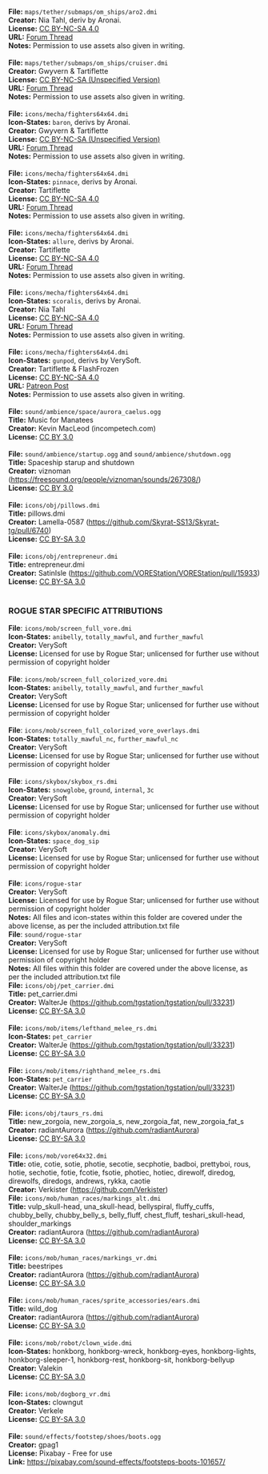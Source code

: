 **File:** `maps/tether/submaps/om_ships/aro2.dmi`<br>
**Creator:** Nia Tahl, deriv by Aronai.<br>
**License:** [CC BY-NC-SA 4.0](https://creativecommons.org/licenses/by-nc-sa/4.0/)<br>
**URL:** [Forum Thread](http://fractalsoftworks.com/forum/index.php?topic=14935.0)<br>
**Notes:** Permission to use assets also given in writing.<br>
<br>
**File:** `maps/tether/submaps/om_ships/cruiser.dmi`<br>
**Creator:** Gwyvern & Tartiflette<br>
**License:** [CC BY-NC-SA (Unspecified Version)](https://creativecommons.org/licenses/by-nc-sa/4.0/)<br>
**URL:** [Forum Thread](http://fractalsoftworks.com/forum/index.php?topic=13667.0)<br>
**Notes:** Permission to use assets also given in writing.<br>
<br>
**File:** `icons/mecha/fighters64x64.dmi`<br>
**Icon-States:** `baron`, derivs by Aronai.<br>
**Creator:** Gwyvern & Tartiflette<br>
**License:** [CC BY-NC-SA (Unspecified Version)](https://creativecommons.org/licenses/by-nc-sa/4.0/)<br>
**URL:** [Forum Thread](http://fractalsoftworks.com/forum/index.php?topic=13667.0)<br>
**Notes:** Permission to use assets also given in writing.<br>
<br>
**File:** `icons/mecha/fighters64x64.dmi`<br>
**Icon-States:** `pinnace`, derivs by Aronai.<br>
**Creator:** Tartiflette<br>
**License:** [CC BY-NC-SA 4.0](https://creativecommons.org/licenses/by-nc-sa/4.0/)<br>
**URL:** [Forum Thread](http://fractalsoftworks.com/forum/index.php?topic=17856.0)<br>
**Notes:** Permission to use assets also given in writing.<br>
<br>
**File:** `icons/mecha/fighters64x64.dmi`<br>
**Icon-States:** `allure`, derivs by Aronai.<br>
**Creator:** Tartiflette<br>
**License:** [CC BY-NC-SA 4.0](https://creativecommons.org/licenses/by-nc-sa/4.0/)<br>
**URL:** [Forum Thread](http://fractalsoftworks.com/forum/index.php?topic=11646.0)<br>
**Notes:** Permission to use assets also given in writing.<br>
<br>
**File:** `icons/mecha/fighters64x64.dmi`<br>
**Icon-States:** `scoralis`, derivs by Aronai.<br>
**Creator:** Nia Tahl<br>
**License:** [CC BY-NC-SA 4.0](https://creativecommons.org/licenses/by-nc-sa/4.0/)<br>
**URL:** [Forum Thread](http://fractalsoftworks.com/forum/index.php?topic=14935.0)<br>
**Notes:** Permission to use assets also given in writing.<br>
<br>
**File:** `icons/mecha/fighters64x64.dmi`<br>
**Icon-States:** `gunpod`, derivs by VerySoft.<br>
**Creator:** Tartiflette & FlashFrozen<br>
**License:** [CC BY-NC-SA 4.0](https://creativecommons.org/licenses/by-nc-sa/4.0/)<br>
**URL:** [Patreon Post](https://www.patreon.com/posts/diable-avionics-44573931)<br>
**Notes:** Permission to use assets also given in writing.<br>
<br>
**File:** `sound/ambience/space/aurora_caelus.ogg`<br>
**Title:** Music for Manatees<br>
**Creator:** Kevin MacLeod (incompetech.com)<br>
**License:** [CC BY 3.0](http://creativecommons.org/licenses/by/3.0/)<br>
<br>
**File:** `sound/ambience/startup.ogg` and `sound/ambience/shutdown.ogg`<br>
**Title:** Spaceship starup and shutdown<br>
**Creator:** viznoman (https://freesound.org/people/viznoman/sounds/267308/)<br>
**License:** [CC BY 3.0](http://creativecommons.org/licenses/by/3.0/)<br>
<br>
**File:** `icons/obj/pillows.dmi`<br>
**Title:** pillows.dmi<br>
**Creator:** Lamella-0587 (https://github.com/Skyrat-SS13/Skyrat-tg/pull/6740)<br>
**License:** [CC BY-SA 3.0](https://creativecommons.org/licenses/by-sa/3.0/)<br>
<br>
**File:** `icons/obj/entrepreneur.dmi`<br>
**Title:** entrepreneur.dmi<br>
**Creator:** SatinIsle (https://github.com/VOREStation/VOREStation/pull/15933)<br>
**License:** [CC BY-SA 3.0](https://creativecommons.org/licenses/by-sa/3.0/)<br>
<br>
### ROGUE STAR SPECIFIC ATTRIBUTIONS
**File**: `icons/mob/screen_full_vore.dmi`<br>
**Icon-States:** `anibelly`, `totally_mawful`, and `further_mawful`<br>
**Creator:** VerySoft<br>
**License:** Licensed for use by Rogue Star; unlicensed for further use without permission of copyright holder<br>
<br>
**File**: `icons/mob/screen_full_colorized_vore.dmi`<br>
**Icon-States:** `anibelly`, `totally_mawful`, and `further_mawful`<br>
**Creator:** VerySoft<br>
**License:** Licensed for use by Rogue Star; unlicensed for further use without permission of copyright holder<br>
<br>
**File**: `icons/mob/screen_full_colorized_vore_overlays.dmi`<br>
**Icon-States:** `totally_mawful_nc`, `further_mawful_nc`<br>
**Creator:** VerySoft<br>
**License:** Licensed for use by Rogue Star; unlicensed for further use without permission of copyright holder<br>
<br>
**File**: `icons/skybox/skybox_rs.dmi`<br>
**Icon-States:** `snowglobe`, `ground`, `internal`, `3c`<br>
**Creator:** VerySoft<br>
**License:** Licensed for use by Rogue Star; unlicensed for further use without permission of copyright holder<br>
<br>
**File**: `icons/skybox/anomaly.dmi`<br>
**Icon-States:** `space_dog_sip`<br>
**Creator:** VerySoft<br>
**License:** Licensed for use by Rogue Star; unlicensed for further use without permission of copyright holder<br>
<br>
**File**: `icons/rogue-star`<br>
**Creator:** VerySoft<br>
**License:** Licensed for use by Rogue Star; unlicensed for further use without permission of copyright holder<br>
**Notes:** All files and icon-states within this folder are covered under the above license, as per the included attribution.txt file
<br>
**File**: `sound/rogue-star`<br>
**Creator:** VerySoft<br>
**License:** Licensed for use by Rogue Star; unlicensed for further use without permission of copyright holder<br>
**Notes:** All files within this folder are covered under the above license, as per the included attribution.txt file
<br>
**File:** `icons/obj/pet_carrier.dmi`<br>
**Title:** pet_carrier.dmi<br>
**Creator:** WalterJe (https://github.com/tgstation/tgstation/pull/33231)<br>
**License:** [CC BY-SA 3.0](https://creativecommons.org/licenses/by-sa/3.0/)<br>
<br>
**File:** `icons/mob/items/lefthand_melee_rs.dmi`<br>
**Icon-States:** `pet_carrier`<br>
**Creator:** WalterJe (https://github.com/tgstation/tgstation/pull/33231)<br>
**License:** [CC BY-SA 3.0](https://creativecommons.org/licenses/by-sa/3.0/)<br>
<br>
**File:** `icons/mob/items/righthand_melee_rs.dmi`<br>
**Icon-States:** `pet_carrier`<br>
**Creator:** WalterJe (https://github.com/tgstation/tgstation/pull/33231)<br>
**License:** [CC BY-SA 3.0](https://creativecommons.org/licenses/by-sa/3.0/)<br>
<br>
**File:** `icons/obj/taurs_rs.dmi`<br>
**Title:** new_zorgoia, new_zorgoia_s, new_zorgoia_fat, new_zorgoia_fat_s<br>
**Creator:** radiantAurora (https://github.com/radiantAurora)<br>
**License:** [CC BY-SA 3.0](https://creativecommons.org/licenses/by-sa/3.0/)<br>
<br>
**File:** `icons/mob/vore64x32.dmi`<br>
**Title:** otie, cotie, sotie, photie, secotie, secphotie, badboi, prettyboi, rous, hotie, sechotie, fotie, fcotie, fsotie, photiec, hotiec, direwolf, diredog, direwolfs, diredogs, andrews, rykka, caotie<br>
**Creator:** Verkister (https://github.com/Verkister)<br>
**File:** `icons/mob/human_races/markings_alt.dmi`<br>
**Title:** vulp_skull-head, una_skull-head, bellyspiral, fluffy_cuffs, chubby_belly, chubby_belly_s, belly_fluff, chest_fluff, teshari_skull-head, shoulder_markings<br>
**Creator:** radiantAurora (https://github.com/radiantAurora)<br>
**License:** [CC BY-SA 3.0](https://creativecommons.org/licenses/by-sa/3.0/)<br>
<br>
**File:** `icons/mob/human_races/markings_vr.dmi`<br>
**Title:** beestripes<br>
**Creator:** radiantAurora (https://github.com/radiantAurora)<br>
**License:** [CC BY-SA 3.0](https://creativecommons.org/licenses/by-sa/3.0/)<br>
<br>
**File:** `icons/mob/human_races/sprite_accessories/ears.dmi`<br>
**Title:** wild_dog<br>
**Creator:** radiantAurora (https://github.com/radiantAurora)<br>
**License:** [CC BY-SA 3.0](https://creativecommons.org/licenses/by-sa/3.0/)<br>
<br>
**File:** `icons/mob/robot/clown_wide.dmi`<br>
**Icon-States:** honkborg, honkborg-wreck, honkborg-eyes, honkborg-lights, honkborg-sleeper-1, honkborg-rest, honkborg-sit, honkborg-bellyup<br>
**Creator:** Valekin<br>
**License:** [CC BY-SA 3.0](https://creativecommons.org/licenses/by-sa/3.0/)<br>
<br>
**File:** `icons/mob/dogborg_vr.dmi`<br>
**Icon-States:** clowngut<br>
**Creator:** Verkele<br>
**License:** [CC BY-SA 3.0](https://creativecommons.org/licenses/by-sa/3.0/)<br>
<br>
**File:** `sound/effects/footstep/shoes/boots.ogg`<br>
**Creator:** gpag1<br>
**License:** Pixabay - Free for use<br>
**Link:** https://pixabay.com/sound-effects/footsteps-boots-101657/<br>
<br>
